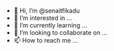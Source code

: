 - 👋 Hi, I’m @senaitfikadu
- 👀 I’m interested in ...
- 🌱 I’m currently learning ...
- 💞️ I’m looking to collaborate on ...
- 📫 How to reach me ...

<!---
senaitfikadu/senaitfikadu is a ✨ special ✨ repository because its `README.md` (this file) appears on your GitHub profile.
You can click the Preview link to take a look at your changes.
--->

